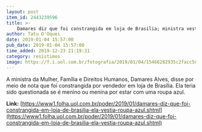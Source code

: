 ```yaml
---
layout: post
item_id: 2443239596
title: >-
    Damares diz que foi constrangida em loja de Brasília; ministra vestia roupa azul
author: Tatu D'Oquei
date: 2019-01-04 15:57:00
pub_date: 2019-01-04 15:57:00
time_added: 2019-12-23 21:19:31
category: resistimos
image: https://f.i.uol.com.br/fotografia/2019/01/04/15466282935c2facc587a1f_1546628293_3x2_rt.jpg
---
```


A ministra da Mulher, Família e Direitos Humanos, Damares Alves, disse por meio de nota que foi constrangida por vendedor em loja de Brasília. Ela teria sido questionada se é menino ou menina por estar com uma roupa azul.

**Link:** [https://www1.folha.uol.com.br/poder/2019/01/damares-diz-que-foi-constrangida-em-loja-de-brasilia-ela-vestia-roupa-azul.shtml](https://www1.folha.uol.com.br/poder/2019/01/damares-diz-que-foi-constrangida-em-loja-de-brasilia-ela-vestia-roupa-azul.shtml)


